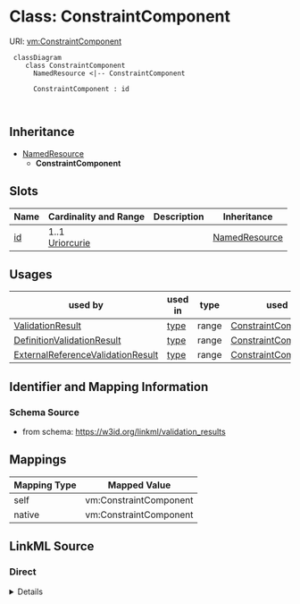

# Class: ConstraintComponent



URI: [vm:ConstraintComponent](https://w3id.org/linkml/validation-model/ConstraintComponent)




```{mermaid}
 classDiagram
    class ConstraintComponent
      NamedResource <|-- ConstraintComponent
      
      ConstraintComponent : id
        
      
```





## Inheritance
* [NamedResource](NamedResource.md)
    * **ConstraintComponent**



## Slots

| Name | Cardinality and Range | Description | Inheritance |
| ---  | --- | --- | --- |
| [id](id.md) | 1..1 <br/> [Uriorcurie](Uriorcurie.md) |  | [NamedResource](NamedResource.md) |





## Usages

| used by | used in | type | used |
| ---  | --- | --- | --- |
| [ValidationResult](ValidationResult.md) | [type](type.md) | range | [ConstraintComponent](ConstraintComponent.md) |
| [DefinitionValidationResult](DefinitionValidationResult.md) | [type](type.md) | range | [ConstraintComponent](ConstraintComponent.md) |
| [ExternalReferenceValidationResult](ExternalReferenceValidationResult.md) | [type](type.md) | range | [ConstraintComponent](ConstraintComponent.md) |






## Identifier and Mapping Information







### Schema Source


* from schema: https://w3id.org/linkml/validation_results





## Mappings

| Mapping Type | Mapped Value |
| ---  | ---  |
| self | vm:ConstraintComponent |
| native | vm:ConstraintComponent |





## LinkML Source

<!-- TODO: investigate https://stackoverflow.com/questions/37606292/how-to-create-tabbed-code-blocks-in-mkdocs-or-sphinx -->

### Direct

<details>
```yaml
name: ConstraintComponent
from_schema: https://w3id.org/linkml/validation_results
is_a: NamedResource

```
</details>

### Induced

<details>
```yaml
name: ConstraintComponent
from_schema: https://w3id.org/linkml/validation_results
is_a: NamedResource
attributes:
  id:
    name: id
    from_schema: https://w3id.org/linkml/validation_results
    rank: 1000
    identifier: true
    alias: id
    owner: ConstraintComponent
    domain_of:
    - NamedResource
    range: uriorcurie
    required: true

```
</details>